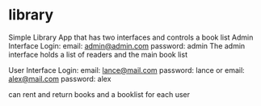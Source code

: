 # library
Simple Library App that has two interfaces and controls a book list
Admin Interface Login:
email: admin@admin.com 
password: admin
The admin interface holds a list of readers and the main book list

User Interface Login:
email: lance@mail.com
password: lance
or
email: alex@mail.com
password: alex

can rent and return books and a booklist for each user
